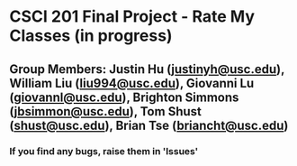 # CSCI 201 Final Project - Rate My Classes (in progress)
## Group Members: Justin Hu (justinyh@usc.edu), William Liu (liu994@usc.edu), Giovanni Lu (giovannl@usc.edu), Brighton Simmons (jbsimmon@usc.edu), Tom Shust (shust@usc.edu), Brian Tse (briancht@usc.edu)

### If you find any bugs, raise them in 'Issues'
